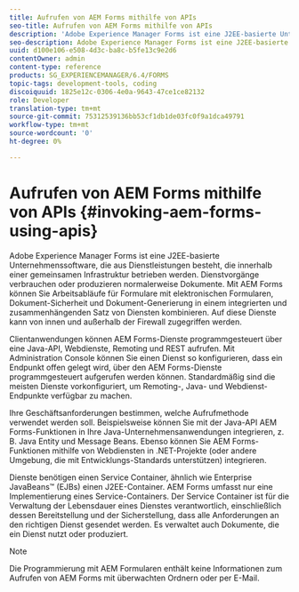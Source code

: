 ```yaml
---
title: Aufrufen von AEM Forms mithilfe von APIs
seo-title: Aufrufen von AEM Forms mithilfe von APIs
description: 'Adobe Experience Manager Forms ist eine J2EE-basierte Unternehmenssoftware, die aus Dienstleistungen besteht, die innerhalb einer gemeinsamen Infrastruktur betrieben werden. Erfahren Sie, wie Sie mithilfe von Clientanwendungen AEM Forms programmgesteuert mit einer Java-API, Webdiensten, Remoting und REST-API aufrufen. '
seo-description: Adobe Experience Manager Forms ist eine J2EE-basierte Unternehmenssoftware, die aus Dienstleistungen besteht, die innerhalb einer gemeinsamen Infrastruktur betrieben werden. Erfahren Sie, wie Sie mithilfe von Clientanwendungen AEM Forms programmgesteuert mit einer Java-API, Webdiensten, Remoting und REST-API aufrufen.
uuid: d100e106-e508-4d3c-ba8c-b5fe13c9e2d6
contentOwner: admin
content-type: reference
products: SG_EXPERIENCEMANAGER/6.4/FORMS
topic-tags: development-tools, coding
discoiquuid: 1825e12c-0306-4e0a-9643-47ce1ce82132
role: Developer
translation-type: tm+mt
source-git-commit: 75312539136bb53cf1db1de03fc0f9a1dca49791
workflow-type: tm+mt
source-wordcount: '0'
ht-degree: 0%

---
```



# Aufrufen von AEM Forms mithilfe von APIs {#invoking-aem-forms-using-apis}

Adobe Experience Manager Forms ist eine J2EE-basierte Unternehmenssoftware, die aus Dienstleistungen besteht, die innerhalb einer gemeinsamen Infrastruktur betrieben werden. Dienstvorgänge verbrauchen oder produzieren normalerweise Dokumente. Mit AEM Forms können Sie Arbeitsabläufe für Formulare mit elektronischen Formularen, Dokument-Sicherheit und Dokument-Generierung in einem integrierten und zusammenhängenden Satz von Diensten kombinieren. Auf diese Dienste kann von innen und außerhalb der Firewall zugegriffen werden.

Clientanwendungen können AEM Forms-Dienste programmgesteuert über eine Java-API, Webdienste, Remoting und REST aufrufen. Mit Administration Console können Sie einen Dienst so konfigurieren, dass ein Endpunkt offen gelegt wird, über den AEM Forms-Dienste programmgesteuert aufgerufen werden können. Standardmäßig sind die meisten Dienste vorkonfiguriert, um Remoting-, Java- und Webdienst-Endpunkte verfügbar zu machen.

Ihre Geschäftsanforderungen bestimmen, welche Aufrufmethode verwendet werden soll. Beispielsweise können Sie mit der Java-API AEM Forms-Funktionen in Ihre Java-Unternehmensanwendungen integrieren, z. B. Java Entity und Message Beans. Ebenso können Sie AEM Forms-Funktionen mithilfe von Webdiensten in .NET-Projekte (oder andere Umgebung, die mit Entwicklungs-Standards unterstützen) integrieren.

Dienste benötigen einen Service Container, ähnlich wie Enterprise JavaBeans™ (EJBs) einen J2EE-Container. AEM Forms umfasst nur eine Implementierung eines Service-Containers. Der Service Container ist für die Verwaltung der Lebensdauer eines Dienstes verantwortlich, einschließlich dessen Bereitstellung und der Sicherstellung, dass alle Anforderungen an den richtigen Dienst gesendet werden. Es verwaltet auch Dokumente, die ein Dienst nutzt oder produziert.

>[!NOTE]
>
>Die Programmierung mit AEM Formularen enthält keine Informationen zum Aufrufen von AEM Forms mit überwachten Ordnern oder per E-Mail.

